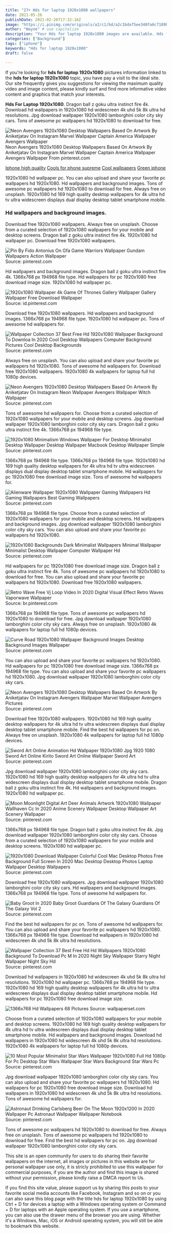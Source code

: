 ```yaml
---
title: "27+ Hds for laptop 1920x1080 wallpapers"
date: 2021-05-26
publishDate: 2021-02-26T17:32:16Z
image: "https://i.pinimg.com/originals/a2/c1/bd/a2c1bdaf5ee340fa6c7189b137e1e37b.jpg"
author: "Wayne" # use capitalize
description: "Your Hds for laptop 1920x1080 images are available. Hds for laptop 1920x1080 are a topic that is being searched for and liked by netizens today. You can Get the Hds for laptop 1920x1080 files here. Get all free photos and vectors."
categories: ["Background"]
tags: ["iphone"]
keywords: "Hds for laptop 1920x1080"
draft: false

---
```


If you're looking for **hds for laptop 1920x1080** pictures information linked to the **hds for laptop 1920x1080** topic, you have pay a visit to the ideal  site.  Our site frequently  gives you  suggestions  for viewing  the maximum  quality video and image  content, please kindly surf and find more informative video content and graphics  that match your interests.

**Hds For Laptop 1920x1080**. Dragon ball z goku ultra instinct fire 4k. Download hd wallpapers in 1920x1080 hd widescreen 4k uhd 5k 8k ultra hd resolutions. Jpg download wallpaper 1920x1080 lamborghini color city sky cars. Tons of awesome pc wallpapers hd 1920x1080 to download for free.

![Neon Avengers 1920x1080 Desktop Wallpapers Based On Artwork By Aniketjatav On Instagram Marvel Wallpaper Captain America Wallpaper Avengers Wallpaper](https://i.pinimg.com/originals/6c/c7/1d/6cc71da3454d3e0ee792c96b291b53af.jpg "Neon Avengers 1920x1080 Desktop Wallpapers Based On Artwork By Aniketjatav On Instagram Marvel Wallpaper Captain America Wallpaper Avengers Wallpaper")
Neon Avengers 1920x1080 Desktop Wallpapers Based On Artwork By Aniketjatav On Instagram Marvel Wallpaper Captain America Wallpaper Avengers Wallpaper From pinterest.com

[Iphone high quality](/iphone-high-quality/)
[Cools for phone supreme](/cools-for-phone-supreme/)
[Cool wallpapers](/cool-wallpapers/)
[Green iphone](/green-iphone/)

1920x1080 hd wallpaper pc. You can also upload and share your favorite pc wallpapers hd 1920x1080. Hd wallpapers and background images. Tons of awesome pc wallpapers hd 1920x1080 to download for free. Always free on unsplash. 1920x1080 hd 169 high quality desktop wallpapers for 4k ultra hd tv ultra widescreen displays dual display desktop tablet smartphone mobile.

### Hd wallpapers and background images.

Download free 1920x1080 wallpapers. Always free on unsplash. Choose from a curated selection of 1920x1080 wallpapers for your mobile and desktop screens. Dragon ball z goku ultra instinct fire 4k. 1920x1080 hd wallpaper pc. Download free 1920x1080 wallpapers.


![Pin By Fido Antonius On Gfa Game Warriors Wallpaper Gundam Wallpapers Action Wallpaper](https://i.pinimg.com/originals/65/2f/41/652f419d33eadff4875517e36b7176fa.jpg "Pin By Fido Antonius On Gfa Game Warriors Wallpaper Gundam Wallpapers Action Wallpaper")
Source: pinterest.com

Hd wallpapers and background images. Dragon ball z goku ultra instinct fire 4k. 1366x768 px 194968 file type. Hd wallpapers for pc 1920x1080 free download image size. 1920x1080 hd wallpaper pc.

![1920x1080 Wallpaper 4k Game Of Thrones Gallery Wallpaper Gallery Wallpaper Free Download Wallpaper](https://i.pinimg.com/originals/ea/4c/ec/ea4cecc458e8420ef63d3fc6c236b606.jpg "1920x1080 Wallpaper 4k Game Of Thrones Gallery Wallpaper Gallery Wallpaper Free Download Wallpaper")
Source: id.pinterest.com

Download free 1920x1080 wallpapers. Hd wallpapers and background images. 1366x768 px 194968 file type. 1920x1080 hd wallpaper pc. Tons of awesome hd wallpapers for.

![Wallpaper Collection 37 Best Free Hd 1920x1080 Wallpaper Background To Downloa In 2020 Cool Desktop Wallpapers Computer Background Pictures Cool Desktop Backgrounds](https://i.pinimg.com/originals/96/db/be/96dbbe7b3663177cbed2fbf04ff02f8d.jpg "Wallpaper Collection 37 Best Free Hd 1920x1080 Wallpaper Background To Downloa In 2020 Cool Desktop Wallpapers Computer Background Pictures Cool Desktop Backgrounds")
Source: pinterest.com

Always free on unsplash. You can also upload and share your favorite pc wallpapers hd 1920x1080. Tons of awesome hd wallpapers for. Download free 1920x1080 wallpapers. 1920x1080 4k wallpapers for laptop full hd 1080p devices.

![Neon Avengers 1920x1080 Desktop Wallpapers Based On Artwork By Aniketjatav On Instagram Neon Wallpaper Avengers Wallpaper Witch Wallpaper](https://i.pinimg.com/originals/b1/1c/d6/b11cd64419d1ea57122d63a4f13f85d7.jpg "Neon Avengers 1920x1080 Desktop Wallpapers Based On Artwork By Aniketjatav On Instagram Neon Wallpaper Avengers Wallpaper Witch Wallpaper")
Source: pinterest.com

Tons of awesome hd wallpapers for. Choose from a curated selection of 1920x1080 wallpapers for your mobile and desktop screens. Jpg download wallpaper 1920x1080 lamborghini color city sky cars. Dragon ball z goku ultra instinct fire 4k. 1366x768 px 194968 file type.

![1920x1080 Minimalism Windows Wallpaper For Desktop Minimalist Desktop Wallpaper Desktop Wallpaper Macbook Desktop Wallpaper Simple](https://i.pinimg.com/originals/4c/38/3b/4c383bf01fd475405f564cbe134abfe8.jpg "1920x1080 Minimalism Windows Wallpaper For Desktop Minimalist Desktop Wallpaper Desktop Wallpaper Macbook Desktop Wallpaper Simple")
Source: pinterest.com

1366x768 px 194968 file type. 1366x768 px 194968 file type. 1920x1080 hd 169 high quality desktop wallpapers for 4k ultra hd tv ultra widescreen displays dual display desktop tablet smartphone mobile. Hd wallpapers for pc 1920x1080 free download image size. Tons of awesome hd wallpapers for.

![Alienware Wallpaper 1920x1080 Wallpaper Gaming Wallpapers Hd Gaming Wallpapers Best Gaming Wallpapers](https://i.pinimg.com/originals/df/6b/e2/df6be29564a096da22a2b5cf02e17531.png "Alienware Wallpaper 1920x1080 Wallpaper Gaming Wallpapers Hd Gaming Wallpapers Best Gaming Wallpapers")
Source: pinterest.com

1366x768 px 194968 file type. Choose from a curated selection of 1920x1080 wallpapers for your mobile and desktop screens. Hd wallpapers and background images. Jpg download wallpaper 1920x1080 lamborghini color city sky cars. You can also upload and share your favorite pc wallpapers hd 1920x1080.

![1920x1080 Backgrounds Dark Minimalist Wallpapers Minimal Wallpaper Minimalist Desktop Wallpaper Computer Wallpaper Hd](https://i.pinimg.com/originals/58/07/cb/5807cb0b5633bd3eeb974d11813a5b30.jpg "1920x1080 Backgrounds Dark Minimalist Wallpapers Minimal Wallpaper Minimalist Desktop Wallpaper Computer Wallpaper Hd")
Source: pinterest.com

Hd wallpapers for pc 1920x1080 free download image size. Dragon ball z goku ultra instinct fire 4k. Tons of awesome pc wallpapers hd 1920x1080 to download for free. You can also upload and share your favorite pc wallpapers hd 1920x1080. Download free 1920x1080 wallpapers.

![Retro Wave Free Vj Loop Video In 2020 Digital Visual Effect Retro Waves Vaporwave Wallpaper](https://i.pinimg.com/originals/45/6d/fe/456dfeb566b8f7ccc17b7efb38064c1d.jpg "Retro Wave Free Vj Loop Video In 2020 Digital Visual Effect Retro Waves Vaporwave Wallpaper")
Source: br.pinterest.com

1366x768 px 194968 file type. Tons of awesome pc wallpapers hd 1920x1080 to download for free. Jpg download wallpaper 1920x1080 lamborghini color city sky cars. Always free on unsplash. 1920x1080 4k wallpapers for laptop full hd 1080p devices.

![Curve Road 1920x1080 Wallpaper Background Images Desktop Background Images Wallpaper](https://i.pinimg.com/originals/49/70/95/49709513a60e6ed50b9ca9e2f0f36d6a.jpg "Curve Road 1920x1080 Wallpaper Background Images Desktop Background Images Wallpaper")
Source: pinterest.com

You can also upload and share your favorite pc wallpapers hd 1920x1080. Hd wallpapers for pc 1920x1080 free download image size. 1366x768 px 194968 file type. You can also upload and share your favorite pc wallpapers hd 1920x1080. Jpg download wallpaper 1920x1080 lamborghini color city sky cars.

![Neon Avengers 1920x1080 Desktop Wallpapers Based On Artwork By Aniketjatav On Instagram Avengers Wallpaper Marvel Wallpaper Avengers Pictures](https://i.pinimg.com/originals/f1/4b/38/f14b382c4830b5e4b9e7133f07d9279a.jpg "Neon Avengers 1920x1080 Desktop Wallpapers Based On Artwork By Aniketjatav On Instagram Avengers Wallpaper Marvel Wallpaper Avengers Pictures")
Source: pinterest.com

Download free 1920x1080 wallpapers. 1920x1080 hd 169 high quality desktop wallpapers for 4k ultra hd tv ultra widescreen displays dual display desktop tablet smartphone mobile. Find the best hd wallpapers for pc on. Always free on unsplash. 1920x1080 4k wallpapers for laptop full hd 1080p devices.

![Sword Art Online Animation Hd Wallpaper 1920x1080 Jpg 1920 1080 Sword Art Online Kirito Sword Art Online Wallpaper Sword Art](https://i.pinimg.com/originals/1e/16/c8/1e16c80d7c56260edfa7dd7ae856578f.jpg "Sword Art Online Animation Hd Wallpaper 1920x1080 Jpg 1920 1080 Sword Art Online Kirito Sword Art Online Wallpaper Sword Art")
Source: pinterest.com

Jpg download wallpaper 1920x1080 lamborghini color city sky cars. 1920x1080 hd 169 high quality desktop wallpapers for 4k ultra hd tv ultra widescreen displays dual display desktop tablet smartphone mobile. Dragon ball z goku ultra instinct fire 4k. Hd wallpapers and background images. 1920x1080 hd wallpaper pc.

![Moon Moonlight Digital Art Deer Animals Artwork 1920x1080 Wallpaper Wallhaven Cc In 2020 Anime Scenery Wallpaper Desktop Wallpaper Art Scenery Wallpaper](https://i.pinimg.com/originals/fe/d3/70/fed370fd4e3f7270f88c6e81bf6a24a2.jpg "Moon Moonlight Digital Art Deer Animals Artwork 1920x1080 Wallpaper Wallhaven Cc In 2020 Anime Scenery Wallpaper Desktop Wallpaper Art Scenery Wallpaper")
Source: pinterest.com

1366x768 px 194968 file type. Dragon ball z goku ultra instinct fire 4k. Jpg download wallpaper 1920x1080 lamborghini color city sky cars. Choose from a curated selection of 1920x1080 wallpapers for your mobile and desktop screens. 1920x1080 hd wallpaper pc.

![1920x1080 Download Wallpaper Colorful Cool Mac Desktop Photos Free Background Full Screen In 2020 Mac Desktop Desktop Photos Laptop Wallpaper Desktop Wallpapers](https://i.pinimg.com/originals/86/a7/17/86a717aa5b98aac3d287c366fbcb7591.jpg "1920x1080 Download Wallpaper Colorful Cool Mac Desktop Photos Free Background Full Screen In 2020 Mac Desktop Desktop Photos Laptop Wallpaper Desktop Wallpapers")
Source: pinterest.com

Download free 1920x1080 wallpapers. Jpg download wallpaper 1920x1080 lamborghini color city sky cars. Hd wallpapers and background images. 1366x768 px 194968 file type. Tons of awesome hd wallpapers for.

![Baby Groot In 2020 Baby Groot Guardians Of The Galaxy Guardians Of The Galaxy Vol 2](https://i.pinimg.com/originals/53/9e/cf/539ecf5d46dcfe5f94a89c883065cf97.jpg "Baby Groot In 2020 Baby Groot Guardians Of The Galaxy Guardians Of The Galaxy Vol 2")
Source: pinterest.com

Find the best hd wallpapers for pc on. Tons of awesome hd wallpapers for. You can also upload and share your favorite pc wallpapers hd 1920x1080. 1366x768 px 194968 file type. Download hd wallpapers in 1920x1080 hd widescreen 4k uhd 5k 8k ultra hd resolutions.

![Wallpaper Collection 37 Best Free Hd Hd Wallpapers 1920x1080 Background To Download Pc M In 2020 Night Sky Wallpaper Starry Night Wallpaper Night Sky Hd](https://i.pinimg.com/originals/2a/53/36/2a53369d608ca4ec96f69cd0c9f02a53.jpg "Wallpaper Collection 37 Best Free Hd Hd Wallpapers 1920x1080 Background To Download Pc M In 2020 Night Sky Wallpaper Starry Night Wallpaper Night Sky Hd")
Source: pinterest.com

Download hd wallpapers in 1920x1080 hd widescreen 4k uhd 5k 8k ultra hd resolutions. 1920x1080 hd wallpaper pc. 1366x768 px 194968 file type. 1920x1080 hd 169 high quality desktop wallpapers for 4k ultra hd tv ultra widescreen displays dual display desktop tablet smartphone mobile. Hd wallpapers for pc 1920x1080 free download image size.

![1366x768 Hd Wallpapers 68 Pictures](https://wallpaperset.com/w/full/6/c/a/64365.jpg "1366x768 Hd Wallpapers 68 Pictures")
Source: wallpaperset.com

Choose from a curated selection of 1920x1080 wallpapers for your mobile and desktop screens. 1920x1080 hd 169 high quality desktop wallpapers for 4k ultra hd tv ultra widescreen displays dual display desktop tablet smartphone mobile. Hd wallpapers and background images. Download hd wallpapers in 1920x1080 hd widescreen 4k uhd 5k 8k ultra hd resolutions. 1920x1080 4k wallpapers for laptop full hd 1080p devices.

![10 Most Popular Minimalist Star Wars Wallpaper 1920x1080 Full Hd 1080p For Pc Desktop Star Wars Wallpaper Star Wars Background Star Wars Pc](https://i.pinimg.com/originals/6a/e3/2f/6ae32f1ea2951621a8bf1702d6549cad.jpg "10 Most Popular Minimalist Star Wars Wallpaper 1920x1080 Full Hd 1080p For Pc Desktop Star Wars Wallpaper Star Wars Background Star Wars Pc")
Source: pinterest.com

Jpg download wallpaper 1920x1080 lamborghini color city sky cars. You can also upload and share your favorite pc wallpapers hd 1920x1080. Hd wallpapers for pc 1920x1080 free download image size. Download hd wallpapers in 1920x1080 hd widescreen 4k uhd 5k 8k ultra hd resolutions. Tons of awesome hd wallpapers for.

![Astronaut Drinking Carlsberg Beer On The Moon 1920x1200 In 2020 Wallpaper Pc Astronaut Wallpaper Wallpaper Notebook](https://i.pinimg.com/originals/a2/c1/bd/a2c1bdaf5ee340fa6c7189b137e1e37b.jpg "Astronaut Drinking Carlsberg Beer On The Moon 1920x1200 In 2020 Wallpaper Pc Astronaut Wallpaper Wallpaper Notebook")
Source: pinterest.com

Tons of awesome pc wallpapers hd 1920x1080 to download for free. Always free on unsplash. Tons of awesome pc wallpapers hd 1920x1080 to download for free. Find the best hd wallpapers for pc on. Jpg download wallpaper 1920x1080 lamborghini color city sky cars.

This site is an open community for users to do sharing their favorite wallpapers on the internet, all images or pictures in this website are for personal wallpaper use only, it is stricly prohibited to use this wallpaper for commercial purposes, if you are the author and find this image is shared without your permission, please kindly raise a DMCA report to Us.

If you find this site value, please support us by sharing this posts to your favorite social media accounts like Facebook, Instagram and so on or you can also save this blog page with the title hds for laptop 1920x1080 by using Ctrl + D for devices a laptop with a Windows operating system or Command + D for laptops with an Apple operating system. If you use a smartphone, you can also use the drawer menu of the browser you are using. Whether it's a Windows, Mac, iOS or Android operating system, you will still be able to bookmark this website.
